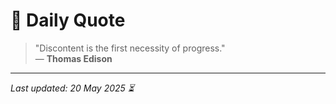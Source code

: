 # 📜 Daily Quote

> "Discontent is the first necessity of progress."  
> — **Thomas Edison**

---

_Last updated: 20 May 2025 ⏳_
